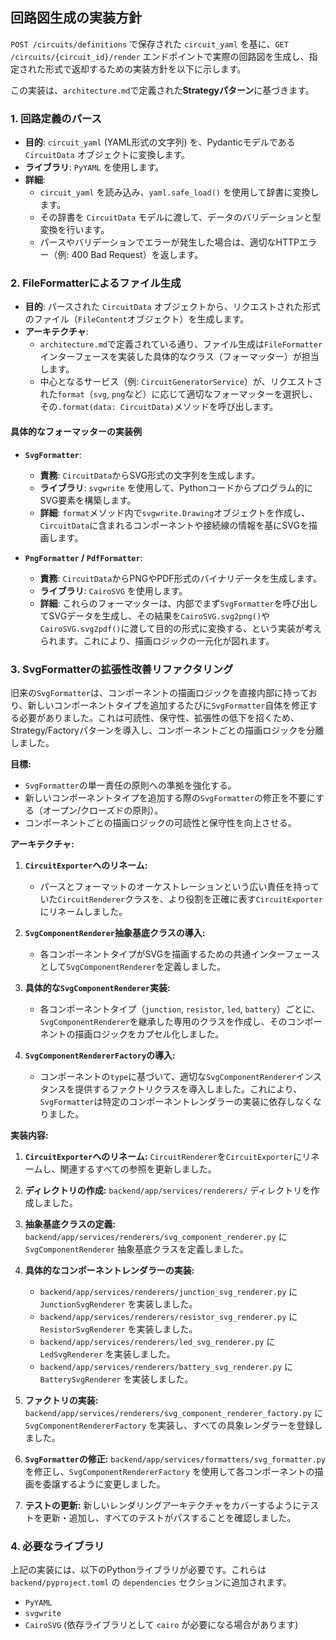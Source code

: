 ## 回路図生成の実装方針

`POST /circuits/definitions` で保存された `circuit_yaml` を基に、`GET /circuits/{circuit_id}/render` エンドポイントで実際の回路図を生成し、指定された形式で返却するための実装方針を以下に示します。

この実装は、`architecture.md`で定義された**Strategyパターン**に基づきます。

### 1. 回路定義のパース

*   **目的**: `circuit_yaml` (YAML形式の文字列) を、Pydanticモデルである `CircuitData` オブジェクトに変換します。
*   **ライブラリ**: `PyYAML` を使用します。
*   **詳細**:
    *   `circuit_yaml` を読み込み、`yaml.safe_load()` を使用して辞書に変換します。
    *   その辞書を `CircuitData` モデルに渡して、データのバリデーションと型変換を行います。
    *   パースやバリデーションでエラーが発生した場合は、適切なHTTPエラー（例: 400 Bad Request）を返します。

### 2. FileFormatterによるファイル生成

*   **目的**: パースされた `CircuitData` オブジェクトから、リクエストされた形式のファイル（`FileContent`オブジェクト）を生成します。
*   **アーキテクチャ**:
    *   `architecture.md`で定義されている通り、ファイル生成は`FileFormatter`インターフェースを実装した具体的なクラス（フォーマッター）が担当します。
    *   中心となるサービス（例: `CircuitGeneratorService`）が、リクエストされた`format`（`svg`, `png`など）に応じて適切なフォーマッターを選択し、その`.format(data: CircuitData)`メソッドを呼び出します。

#### 具体的なフォーマッターの実装例

*   **`SvgFormatter`**:
    *   **責務**: `CircuitData`からSVG形式の文字列を生成します。
    *   **ライブラリ**: `svgwrite` を使用して、Pythonコードからプログラム的にSVG要素を構築します。
    *   **詳細**: `format`メソッド内で`svgwrite.Drawing`オブジェクトを作成し、`CircuitData`に含まれるコンポーネントや接続線の情報を基にSVGを描画します。

*   **`PngFormatter` / `PdfFormatter`**:
    *   **責務**: `CircuitData`からPNGやPDF形式のバイナリデータを生成します。
    *   **ライブラリ**: `CairoSVG` を使用します。
    *   **詳細**: これらのフォーマッターは、内部でまず`SvgFormatter`を呼び出してSVGデータを生成し、その結果を`CairoSVG.svg2png()`や`CairoSVG.svg2pdf()`に渡して目的の形式に変換する、という実装が考えられます。これにより、描画ロジックの一元化が図れます。

### 3. SvgFormatterの拡張性改善リファクタリング

旧来の`SvgFormatter`は、コンポーネントの描画ロジックを直接内部に持っており、新しいコンポーネントタイプを追加するたびに`SvgFormatter`自体を修正する必要がありました。これは可読性、保守性、拡張性の低下を招くため、Strategy/Factoryパターンを導入し、コンポーネントごとの描画ロジックを分離しました。

**目標:**
*   `SvgFormatter`の単一責任の原則への準拠を強化する。
*   新しいコンポーネントタイプを追加する際の`SvgFormatter`の修正を不要にする（オープン/クローズドの原則）。
*   コンポーネントごとの描画ロジックの可読性と保守性を向上させる。

**アーキテクチャ:**

1.  **`CircuitExporter`へのリネーム:**
    *   パースとフォーマットのオーケストレーションという広い責任を持っていた`CircuitRenderer`クラスを、より役割を正確に表す`CircuitExporter`にリネームしました。

2.  **`SvgComponentRenderer`抽象基底クラスの導入:**
    *   各コンポーネントタイプがSVGを描画するための共通インターフェースとして`SvgComponentRenderer`を定義しました。

3.  **具体的な`SvgComponentRenderer`実装:**
    *   各コンポーネントタイプ（`junction`, `resistor`, `led`, `battery`）ごとに、`SvgComponentRenderer`を継承した専用のクラスを作成し、そのコンポーネントの描画ロジックをカプセル化しました。

4.  **`SvgComponentRendererFactory`の導入:**
    *   コンポーネントの`type`に基づいて、適切な`SvgComponentRenderer`インスタンスを提供するファクトリクラスを導入しました。これにより、`SvgFormatter`は特定のコンポーネントレンダラーの実装に依存しなくなりました。

**実装内容:**

1.  **`CircuitExporter`へのリネーム:** `CircuitRenderer`を`CircuitExporter`にリネームし、関連するすべての参照を更新しました。

2.  **ディレクトリの作成:** `backend/app/services/renderers/` ディレクトリを作成しました。

3.  **抽象基底クラスの定義:** `backend/app/services/renderers/svg_component_renderer.py` に `SvgComponentRenderer` 抽象基底クラスを定義しました。

4.  **具体的なコンポーネントレンダラーの実装:**
    *   `backend/app/services/renderers/junction_svg_renderer.py` に `JunctionSvgRenderer` を実装しました。
    *   `backend/app/services/renderers/resistor_svg_renderer.py` に `ResistorSvgRenderer` を実装しました。
    *   `backend/app/services/renderers/led_svg_renderer.py` に `LedSvgRenderer` を実装しました。
    *   `backend/app/services/renderers/battery_svg_renderer.py` に `BatterySvgRenderer` を実装しました。

5.  **ファクトリの実装:** `backend/app/services/renderers/svg_component_renderer_factory.py` に `SvgComponentRendererFactory` を実装し、すべての具象レンダラーを登録しました。

6.  **`SvgFormatter`の修正:** `backend/app/services/formatters/svg_formatter.py` を修正し、`SvgComponentRendererFactory` を使用して各コンポーネントの描画を委譲するように変更しました。

7.  **テストの更新:** 新しいレンダリングアーキテクチャをカバーするようにテストを更新・追加し、すべてのテストがパスすることを確認しました。



### 4. 必要なライブラリ

上記の実装には、以下のPythonライブラリが必要です。これらは `backend/pyproject.toml` の `dependencies` セクションに追加されます。

*   `PyYAML`
*   `svgwrite`
*   `CairoSVG` (依存ライブラリとして `cairo` が必要になる場合があります)
